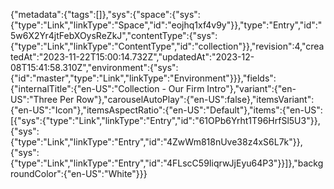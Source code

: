 {"metadata":{"tags":[]},"sys":{"space":{"sys":{"type":"Link","linkType":"Space","id":"eojhq1xf4v9y"}},"type":"Entry","id":"5w6X2Yr4jtFebXOysReZkJ","contentType":{"sys":{"type":"Link","linkType":"ContentType","id":"collection"}},"revision":4,"createdAt":"2023-11-22T15:00:14.732Z","updatedAt":"2023-12-08T15:41:58.310Z","environment":{"sys":{"id":"master","type":"Link","linkType":"Environment"}}},"fields":{"internalTitle":{"en-US":"Collection - Our Firm Intro"},"variant":{"en-US":"Three Per Row"},"carouselAutoPlay":{"en-US":false},"itemsVariant":{"en-US":"Icon"},"itemsAspectRatio":{"en-US":"Default"},"items":{"en-US":[{"sys":{"type":"Link","linkType":"Entry","id":"61OPb6Yrht1T96HrfSl5U3"}},{"sys":{"type":"Link","linkType":"Entry","id":"4ZwWm818nUve38z4xS6L7k"}},{"sys":{"type":"Link","linkType":"Entry","id":"4FLscC59IiqrwJjEyu64P3"}}]},"backgroundColor":{"en-US":"White"}}}